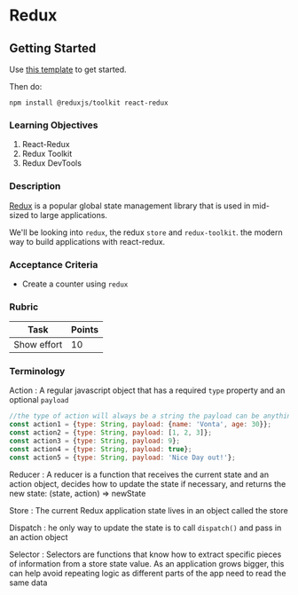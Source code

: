 # Redux

## Getting Started

Use [this template](https://github.com/alchemycodelab/react-base-template) to get started.

Then do:

```
npm install @reduxjs/toolkit react-redux
```

### Learning Objectives

1. React-Redux
1. Redux Toolkit
1. Redux DevTools

### Description

[Redux](https://redux.js.org/tutorials/essentials/part-1-overview-concepts) is a popular global state management library that is used in mid-sized to large applications.

We'll be looking into `redux`, the redux `store` and `redux-toolkit`. the modern way to build applications with react-redux.

### Acceptance Criteria

- Create a counter using `redux`

### Rubric

| Task        | Points |
| ----------- | ------ |
| Show effort | 10     |

### Terminology

Action
: A regular javascript object that has a required `type` property and an optional `payload`

```js
//the type of action will always be a string the payload can be anything
const action1 = {type: String, payload: {name: 'Vonta', age: 30}};
const action2 = {type: String, payload: [1, 2, 3]};
const action3 = {type: String, payload: 9};
const action4 = {type: String, payload: true};
const action5 = {type: String, payload: 'Nice Day out!'};
```

Reducer : A reducer is a function that receives the current state and an action object, decides how to update the state if necessary, and returns the new state: (state, action) => newState

Store : The current Redux application state lives in an object called the store

Dispatch : he only way to update the state is to call `dispatch()` and pass in an action object

Selector : Selectors are functions that know how to extract specific pieces of information from a store state value. As an application grows bigger, this can help avoid repeating logic as different parts of the app need to read the same data
